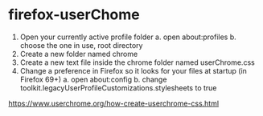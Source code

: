 # firefox-userChome
1. Open your currently active profile folder
  a. open about:profiles
  b. choose the one in use, root directory
2. Create a new folder named chrome
3. Create a new text file inside the chrome folder named userChrome.css
4. Change a preference in Firefox so it looks for your files at startup (in Firefox 69+)
  a. open about:config
  b. change toolkit.legacyUserProfileCustomizations.stylesheets to true
  
https://www.userchrome.org/how-create-userchrome-css.html
